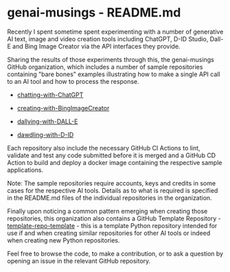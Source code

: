 # genai-musings - README.md

Recently I spent sometime spent experimenting with a number of generative AI text, image and video creation tools including ChatGPT, D-ID Studio, Dall-E and Bing Image Creator via the API interfaces they provide.

Sharing the results of those experiments through this, the genai-musings GitHub organization, which includes a number of sample repositories containing "bare bones" examples illustrating how to make a single API call to an AI tool and how to process the response.

- [chatting-with-ChatGPT](https://github.com/genai-musings/chatting-with-ChatGPT)

- [creating-with-BingImageCreator](https://github.com/genai-musings/creating-with-BingImageCreator)

- [dallying-with-DALL-E](https://github.com/genai-musings/dallying-with-DALL-E)

- [dawdling-with-D-ID](https://github.com/genai-musings/dawdling-with-D-ID)

Each repository also include the necessary GitHub CI Actions to lint, validate and test any code submitted before it is merged and a GitHub CD Action to build and deploy a docker image containing the respective sample applications.

Note: The sample repositories require accounts, keys and credits in some cases for the respective AI tools. Details as to what is required is specified in the README.md files of the individual repositories in the organization.

Finally upon noticing a common pattern emerging when creating those repositories, this organization also contains a GitHub Template Repository -[template-repo-template](https://github.com/genai-musings/template-repo-template) - this is a template Python repository intended for use if and when creating similar repositories for other AI tools or indeed when creating new Python repositories.

Feel free to browse the code, to make a contribution, or to ask a question by opening an issue in the relevant GitHub repository.
